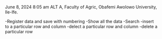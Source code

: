 June 8, 2024
8:05 am
ALT A, Faculty of Agric, Obafemi Awolowo University, Ile-Ife.



-Register data and save with numbering
-Show all the data
-Search
-insert to a particular row and column
-delect a particular row and column
-delete a particular row
